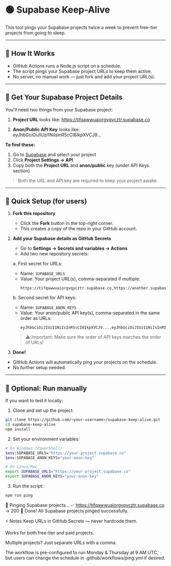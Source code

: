 # 🟢 Supabase Keep-Alive

This tool pings your Supabase projects twice a week to prevent free-tier projects from going to sleep.

---

## 🔹 How It Works

- GitHub Actions runs a Node.js script on a schedule.
- The script pings your Supabase project URLs to keep them active.
- No server, no manual work — just fork and add your project URL(s).

---

## 🔹 Get Your Supabase Project Details

You'll need two things from your Supabase project:

1. **Project URL** looks like:
   https://tifqawwuaiorgvqycztr.supabase.co

2. **Anon/Public API Key** looks like:
   eyJhbGciOiJIUzI1NiIsInR5cCI6IkpXVCJ9...

**To find these:**

1. Go to [Supabase](https://app.supabase.com/) and select your project
2. Click **Project Settings → API**
3. Copy both the **Project URL** and **anon/public** key (under API Keys section)

> Both the URL and API key are required to keep your project awake.

---

## 🔹 Quick Setup (for users)

1. **Fork this repository**

   - Click the **Fork** button in the top-right corner.
   - This creates a copy of the repo in your GitHub account.

2. **Add your Supabase details as GitHub Secrets**

   - Go to **Settings → Secrets and variables → Actions**
   - Add two new repository secrets:

   a. First secret for URLs:

   - Name: `SUPABASE_URLS`
   - Value: Your project URL(s), comma-separated if multiple:
     ```
     https://tifqawwuaiorgvqycztr.supabase.co,https://another.supabase.co
     ```

   b. Second secret for API keys:

   - Name: `SUPABASE_ANON_KEYS`
   - Value: Your anon/public API key(s), comma-separated in the same order as URLs:
     ```
     eyJhbGciOiJIUzI1NiIsInR5cCI6IkpXVCJ9...,eyJhbGciOiJIUzI1NiIsInR5cCI6IkpXVCJ9...
     ```

   > ⚠️ Important: Make sure the order of API keys matches the order of URLs!

3. **Done!**

- GitHub Actions will automatically ping your projects on the schedule.
- No further setup needed.

---

## 🔹 Optional: Run manually

If you want to test it locally:

1. Clone and set up the project:

```bash
git clone https://github.com/<your-username>/supabase-keep-alive.git
cd supabase-keep-alive
npm install
```

2. Set your environment variables:

```bash
# On Windows (PowerShell)
$env:SUPABASE_URLS="https://your-project.supabase.co"
$env:SUPABASE_ANON_KEYS="your-anon-key"

# On Linux/Mac
export SUPABASE_URLS="https://your-project.supabase.co"
export SUPABASE_ANON_KEYS="your-anon-key"
```

3. Run the script:

```bash
npm run ping
```

🔁 Pinging Supabase projects...
✅ https://tifqawwuaiorgvqycztr.supabase.co → 200
🏁 Done! All Supabase projects pinged successfully.

⚡ Notes
Keep URLs in GitHub Secrets — never hardcode them.

Works for both free-tier and paid projects.

Multiple projects? Just separate URLs with a comma.

The workflow is pre-configured to run Monday & Thursday at 9 AM UTC, but users can change the schedule in .github/workflows/ping.yml if desired.
